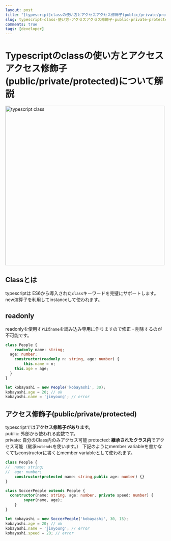 ```yaml
---
layout: post
title: "[typescript]classの使い方とアクセスアクセス修飾子(public/private/protected)について解説"
slug: typescript-class-使い方-アクセスアクセス修飾子-public-private-protected-について解説
comments: true
tags: [developer]
---
```

# Typescriptのclassの使い方とアクセスアクセス修飾子(public/private/protected)について解説
<img src="https://drive.google.com/uc?export=view&id=1GDoTF_NzXa5Vfgc-63SX7EoVypdn3Rov" alt="typescript class"  width="500" >


## Classとは
typescriptは ES6から導入された`class`キーワードを完璧にサポートします。  
new演算子を利用してinstanceして使われます。  

## readonly
readonlyを使用すれば`name`を読み込み専用に作りますので修正・削除するのが不可能です。  
```typescript
class People {
	readonly name: string;
  age: number;
	constructor(readonly n: string, age: number) {
		this.name = n;
    this.age = age;
  }
}

let kobayashi = new People('kobayashi', 30);
kobayashi.age = 20; // ok
kobayashi.name = 'jinyoung'; // error
```

## アクセス修飾子(public/private/protected)
typescriptでは**アクセス修飾子があります。**  
public: 外部から使われる変数です。  
private: 自分のClass内のみアクセス可能
protected: **継承されたクラス内**でアクセス可能（継承`extends`を使います。）
下記のようにmember variableを書かなくてもconstructorに書くとmember variableとして使われます。
```typescript
class People {
//	name: string;
//  age: number;
	constructor(protected name: string,public age: number) {}
}

class SoccerPeople extends People {
  constructor(name: string, age: number, private speed: number) {
		super(name, age);
	}
}

let kobayashi = new SoccerPeople('kobayashi', 30, 15);
kobayashi.age = 20; // ok
kobayashi.name = 'jinyoung'; // error
kobayashi.speed = 20; // error
```

